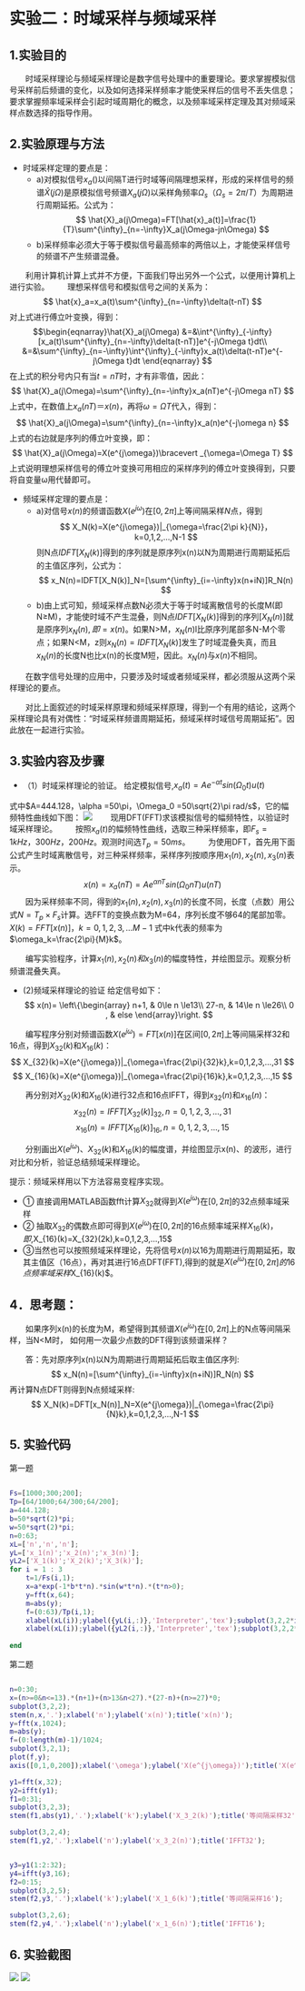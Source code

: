 
# 实验二：时域采样与频域采样
## 1.实验目的
&emsp;&emsp;时域采样理论与频域采样理论是数字信号处理中的重要理论。要求掌握模拟信号采样前后频谱的变化，以及如何选择采样频率才能使采样后的信号不丢失信息；要求掌握频率域采样会引起时域周期化的概念，以及频率域采样定理及其对频域采样点数选择的指导作用。
## 2.实验原理与方法
- 时域采样定理的要点是：
    - a)对模拟信号$x_a()$以间隔T进行时域等间隔理想采样，形成的采样信号的频谱$\hat{X}(j\Omega)$是原模拟信号频谱$X_a(j\Omega)$以采样角频率$\Omega_s（\Omega_s=2\pi /T）$为周期进行周期延拓。公式为：
$$
\hat{X}_a(j\Omega)=FT[\hat{x}_a(t)]=\frac{1}{T}\sum^{\infty}_{n=-\infty}X_a(j\Omega-jn\Omega)
$$
    - b)采样频率必须大于等于模拟信号最高频率的两倍以上，才能使采样信号的频谱不产生频谱混叠。

&emsp;&emsp;利用计算机计算上式并不方便，下面我们导出另外一个公式，以便用计算机上进行实验。
&emsp;&emsp;理想采样信号和模拟信号之间的关系为：
$$
\hat{x}_a=x_a(t)\sum^{\infty}_{n=-\infty}\delta(t-nT)
$$
对上式进行傅立叶变换，得到：
$$\begin{eqnarray}\hat{X}_a(j\Omega)
&=&\int^{\infty}_{-\infty}[x_a(t)\sum^{\infty}_{n=-\infty}\delta(t-nT)]e^{-j\Omega t}dt\\
&=&\sum^{\infty}_{n=-\infty}\int^{\infty}_{-\infty}x_a(t)\delta(t-nT)e^{-j\Omega t}dt
\end{eqnarray}
$$
在上式的积分号内只有当$t=nT$时，才有非零值，因此：
$$
\hat{X}_a(j\Omega)=\sum^{\infty}_{n=-\infty}x_a(nT)e^{-j\Omega nT}
$$
上式中，在数值上$x_a(nT)＝x(n)$，再将$\omega=\Omega T$代入，得到：
$$
\hat{X}_a(j\Omega)=\sum^{\infty}_{n=-\infty}x_a(n)e^{-j\omega n}
$$
上式的右边就是序列的傅立叶变换，即：
$$
\hat{X}_a(j\Omega)=X(e^{j\omega})\bracevert _{\omega=\Omega T}
$$
上式说明理想采样信号的傅立叶变换可用相应的采样序列的傅立叶变换得到，只要将自变量ω用代替即可。
- 频域采样定理的要点是：
    - a)对信号$x(n)$的频谱函数$X(e^{j\omega})$在$[0,2\pi]$上等间隔采样$N$点，得到
$$
X_N(k)=X(e^{j\omega})|_{\omega=\frac{2\pi k}{N}}，k=0,1,2,…,N-1
$$
则N点$IDFT[X_N(k)]$得到的序列就是原序列x(n)以N为周期进行周期延拓后的主值区序列，公式为：
$$
x_N(n)=IDFT[X_N(k)]_N=[\sum^{\infty}_{i=-\infty}x(n+iN)]R_N(n)
$$
    - b)由上式可知，频域采样点数N必须大于等于时域离散信号的长度M(即N≥M)，才能使时域不产生混叠，则N点$IDFT[X_N(k)]$得到的序列$[X_N(n)]$就是原序列$x_N(n),即=x(n)$。如果N>M，$x_N(n)$l比原序列尾部多N-M个零点；如果N<M，z则$x_N(n)=IDFT[X_N(k)]$发生了时域混叠失真，而且$x_N(n)$的长度N也比x(n)的长度M短，因此。$x_N(n)$与$x(n)$不相同。

&emsp;&emsp;在数字信号处理的应用中，只要涉及时域或者频域采样，都必须服从这两个采样理论的要点。

&emsp;&emsp;对比上面叙述的时域采样原理和频域采样原理，得到一个有用的结论，这两个采样理论具有对偶性：“时域采样频谱周期延拓，频域采样时域信号周期延拓”。因此放在一起进行实验。

## 3.实验内容及步骤
- （1）时域采样理论的验证。
给定模拟信号,$x_a(t)=Ae^{-\alpha t}sin(\Omega_0t)u(t)$

式中$A=444.128，\alpha =50\pi，\Omega_0 =50\sqrt{2}\pi rad/s$，它的幅频特性曲线如下图：
![](xa.jpg)
&emsp;&emsp;现用DFT(FFT)求该模拟信号的幅频特性，以验证时域采样理论。
&emsp;&emsp;按照$x_a(t)$的幅频特性曲线，选取三种采样频率，即$F_s=1kHz，300Hz，200Hz$。观测时间选$T_p=50ms$。
&emsp;&emsp;为使用DFT，首先用下面公式产生时域离散信号，对三种采样频率，采样序列按顺序用$x_1(n),x_2(n),x_3(n)$表示。
$$
x(n)=x_a(nT)=Ae^{\alpha n T}sin(\Omega_0nT)u(nT)
$$
&emsp;&emsp;因为采样频率不同，得到的$x_1(n),x_2(n),x_3(n)$的长度不同，长度（点数）用公式$N=T_p\times F_s$计算。选FFT的变换点数为M=64，序列长度不够64的尾部加零。
$X(k)=FFT[x(n)] ，  k=0,1,2,3,…M-1$
式中k代表的频率为$\omega_k=\frac{2\pi}{M}k$。

&emsp;&emsp;编写实验程序，计算$x_1(n),x_2(n)和x_3(n)$的幅度特性，并绘图显示。观察分析频谱混叠失真。
- (2)频域采样理论的验证
给定信号如下：
$$
x(n)=
\left\{\begin{array} 
		n+1, & 0\le n \le13\\ 
		27-n, & 14\le n \le26\\
      0 ,  & else
	\end{array}\right.
$$

&emsp;&emsp;编写程序分别对频谱函数$X(e^{j\omega})=FT[x(n)]$在区间$[0,2\pi]$上等间隔采样32和16点，得到$X_{32}(k)$和$X_{16}(k)$：
$$
X_{32}(k)=X(e^{j\omega})|_{\omega=\frac{2\pi}{32}k},k=0,1,2,3,…,31
$$
$$
X_{16}(k)=X(e^{j\omega})|_{\omega=\frac{2\pi}{16}k},k=0,1,2,3,…,15
$$

&emsp;&emsp;再分别对$X_{32}(k)$和$X_{16}(k)$进行32点和16点IFFT，得到$x_{32}(n)$和$x_{16}(n)$：
$$
x_{32}(n)=IFFT[X_{32}(k)]_{32},n=0,1,2,3,…,31
$$
$$
x_{16}(n)=IFFT[X_{16}(k)]_{16},n=0,1,2,3,…,15
$$

&emsp;&emsp;分别画出$X(e^{j\omega})$、$X_{32}(k)$和$X_{16}(k)$的幅度谱，并绘图显示x(n)、的波形，进行对比和分析，验证总结频域采样理论。

提示：频域采样用以下方法容易变程序实现。
- ① 直接调用MATLAB函数fft计算$X_{32}$就得到$X(e^{j\omega})$在$[0,2\pi]$的32点频率域采样
- ② 抽取$X_{32}$的偶数点即可得到$X(e^{j\omega})$在$[0,2\pi]$的16点频率域采样$X_{16}(k)，即,$X_{16}(k)=X_{32}(2k),k=0,1,2,3,…,15$
- ③当然也可以按照频域采样理论，先将信号$x(n)$以16为周期进行周期延拓，取其主值区（16点），再对其进行16点DFT(FFT),得到的就是$X(e^{j\omega})$在$[0,2\pi]的16点频率域采样$X_{16}(k)$。

## 4．思考题：

&emsp;&emsp;如果序列x(n)的长度为M，希望得到其频谱$X(e^{j\omega})$在$[0,2\pi]$上的N点等间隔采样，当N<M时， 如何用一次最少点数的DFT得到该频谱采样？

&emsp;&emsp;答：先对原序列x(n)以N为周期进行周期延拓后取主值区序列:
$$
x_N(n)=[\sum^{\infty}_{i=-\infty}x(n+iN)]R_N(n)
$$
再计算N点DFT则得到N点频域采样:
$$
X_N(k)=DFT[x_N(n)]_N=X(e^{j\omega})|_{\omega=\frac{2\pi}{N}k},k=0,1,2,3,…,N-1
$$

## 5. 实验代码

第一题
```matlab

Fs=[1000;300;200];
Tp=[64/1000;64/300;64/200];
a=444.128;
b=50*sqrt(2)*pi;
w=50*sqrt(2)*pi;
n=0:63;
xL=['n','n','n'];
yL=['x_1(n)';'x_2(n)';'x_3(n)'];
yL2=['X_1(k)';'X_2(k)';'X_3(k)'];
for i = 1 : 3
    t=1/Fs(i,1);
    x=a*exp(-1*b*t*n).*sin(w*t*n).*(t*n>0);
    y=fft(x,64);
    m=abs(y);
    f=(0:63)/Tp(i,1);
    xlabel(xL(i));ylabel({yL(i,:)},'Interpreter','tex');subplot(3,2,2*i-1);stem(n,x,'.'); 
    xlabel(xL(i));ylabel({yL2(i,:)},'Interpreter','tex');subplot(3,2,2*i); plot(f,m);
   
end

```
第二题
```matlab

n=0:30;
x=(n>=0&n<=13).*(n+1)+(n>13&n<27).*(27-n)+(n>=27)*0;
subplot(3,2,2);
stem(n,x,'.');xlabel('n');ylabel('x(n)');title('x(n)');
y=fft(x,1024);
m=abs(y);
f=(0:length(m)-1)/1024;
subplot(3,2,1);
plot(f,y);
axis([0,1,0,200]);xlabel('\omega');ylabel('X(e^{j\omega})');title('X(e^{j\omega})');

y1=fft(x,32);
y2=ifft(y1);
f1=0:31;
subplot(3,2,3);
stem(f1,abs(y1),'.');xlabel('k');ylabel('X_3_2(k)');title('等间隔采样32');

subplot(3,2,4);
stem(f1,y2,'.');xlabel('n');ylabel('x_3_2(n)');title('IFFT32');


y3=y1(1:2:32);
y4=ifft(y3,16);
f2=0:15;
subplot(3,2,5);
stem(f2,y3,'.');xlabel('k');ylabel('X_1_6(k)');title('等间隔采样16');

subplot(3,2,6);
stem(f2,y4,'.');xlabel('n');ylabel('x_1_6(n)');title('IFFT16');
```

## 6. 实验截图

![](2.1.jpg)
![](2.2.jpg)




